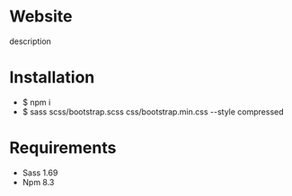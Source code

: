 # Website

description

# Installation

<ul>
    <li>$ npm i</li>
    <li>$ sass scss/bootstrap.scss css/bootstrap.min.css --style compressed</li>
</ul>

# Requirements

<ul>
    <li>Sass 1.69</li>
    <li>Npm 8.3</li>
</ul>
